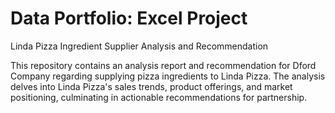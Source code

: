 # Data Portfolio: Excel Project



Linda Pizza Ingredient Supplier Analysis and Recommendation

This repository contains an analysis report and recommendation for Dford Company regarding supplying pizza ingredients to Linda Pizza. The analysis delves into Linda Pizza's sales trends, product offerings, and market positioning, culminating in actionable recommendations for partnership.

